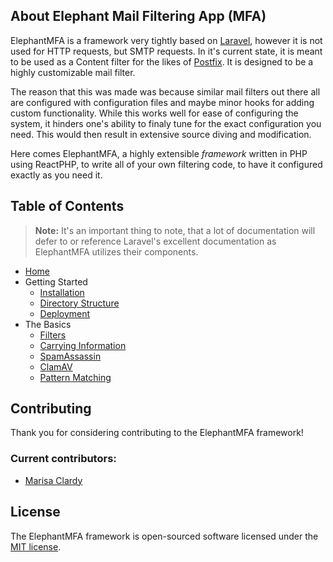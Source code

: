 ## About Elephant Mail Filtering App (MFA)

ElephantMFA is a framework very tightly based on [Laravel](https://laravel.com),
however it is not used for HTTP requests, but SMTP requests.
In it's current state, it is meant to be used as a Content filter for the likes
of [Postfix](http://www.postfix.org/). It is designed to be a highly
customizable mail filter.

The reason that this was made was because similar mail filters out there all are
configured with configuration files and maybe minor hooks for adding custom
functionality. While this works well for ease of configuring the system, it
hinders one's ability to finaly tune for the exact configuration you need.
This would then result in extensive source diving and modification.

Here comes ElephantMFA, a highly extensible *framework* written in PHP using
ReactPHP, to write all of your own filtering code, to have it configured exactly
as you need it.

## Table of Contents
> **Note:** It's an important thing to note, that a lot of documentation will
> defer to or reference Laravel's excellent documentation as ElephantMFA
> utilizes their components.

- [Home](/)
- Getting Started
  - [Installation](getting-started/installation.md)
  - [Directory Structure](getting-started/directory-structure.md)
  - [Deployment](getting-started/deployment.md)
- The Basics
  - [Filters](the-basics/filters.md)
  - [Carrying Information](the-basics/carrying-information.md)
  - [SpamAssassin](the-basics/spamassassin.md)
  - [ClamAV](the-basics/clamav.md)
  - [Pattern Matching](the-basics/pattern-matching.md)

## Contributing

Thank you for considering contributing to the ElephantMFA framework!

### Current contributors:
 - [Marisa Clardy](https://clardy.eu)

## License

The ElephantMFA framework is open-sourced software licensed under the
[MIT license](https://github.com/elephantmfa/framework/blob/master/LICENSE).
